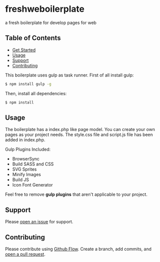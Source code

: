 # freshweboilerplate

a fresh boilerplate for develop pages for web

## Table of Contents

- [Get Started](#getstarted)
- [Usage](#usage)
- [Support](#support)
- [Contributing](#contributing)


This boilerplate uses gulp as task runner. First of all install gulp:

```sh
$ npm install gulp -g
```
Then, install all dependencies: 

```sh
$ npm install
```

## Usage

The boilerplate has a index.php like page model. You can create your own pages as your project needs. The style.css file and script.js file has been added in index.php.

Gulp Plugins Included:

- BrowserSync
- Build SASS and CSS
- SVG Sprites
- Minify Images
- Build JS
- Icon Font Generator

Feel free to remove **gulp plugins** that aren't applicable to your project.

## Support

Please [open an issue](https://github.com/dougfabris/freshweboilerplate/issues/new) for support.

## Contributing

Please contribute using [Github Flow](https://guides.github.com/introduction/flow/). Create a branch, add commits, and [open a pull request](https://github.com/dougfabris/freshweboilerplate/compare/).
